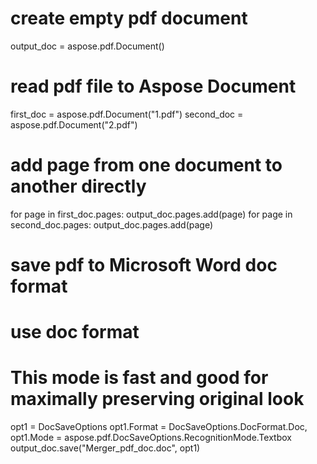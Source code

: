 
# create empty pdf document
output_doc = aspose.pdf.Document()

# read pdf file to Aspose Document
first_doc = aspose.pdf.Document("1.pdf")
second_doc = aspose.pdf.Document("2.pdf")

# add page from one document to another directly
for page in first_doc.pages:
	output_doc.pages.add(page)
for page in second_doc.pages:
	output_doc.pages.add(page)

# save pdf to Microsoft Word doc format
# use doc format
# This mode is fast and good for maximally preserving original look
opt1 = DocSaveOptions
opt1.Format = DocSaveOptions.DocFormat.Doc,
opt1.Mode = aspose.pdf.DocSaveOptions.RecognitionMode.Textbox
output_doc.save("Merger_pdf_doc.doc", opt1)
